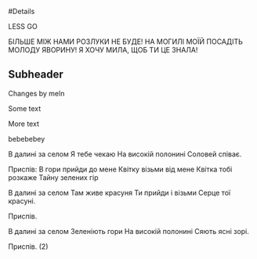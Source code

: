 #Details

LESS GO

БІЛЬШЕ МІЖ НАМИ РОЗЛУКИ НЕ БУДЕ! НА МОГИЛІ МОЇЙ ПОСАДІТЬ МОЛОДУ ЯВОРИНУ! Я ХОЧУ МИЛА, ЩОБ ТИ ЦЕ ЗНАЛА!

## Subheader

Changes by meln

Some text

More text

bebebebey


 	
В далині за селом
Я тебе чекаю
На високій полонині
Соловей співає.

Приспів:
В гори прийди до мене
Квітку візьми від мене
Квітка тобі розкаже
Тайну зелених гір

В далині за селом
Там живе красуня
Ти прийди і візьми
Серце тої красуні.

Приспів.

В далині за селом
Зеленіють гори
На високій полонині
Сяють ясні зорі.

Приспів. (2)